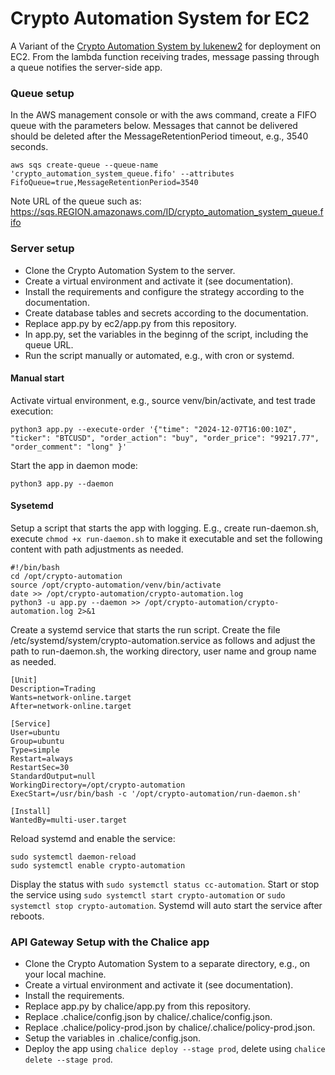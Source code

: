 # Crypto Automation System for EC2

A Variant of the [Crypto Automation System by lukenew2](https://github.com/lukenew2/crypto_automation_system) for deployment on EC2. From the lambda function receiving trades, message passing through a queue notifies the server-side app.


### Queue setup

In the AWS management console or with the aws command, create a FIFO queue with the parameters below. Messages that cannot be delivered should be deleted after the MessageRetentionPeriod timeout, e.g., 3540 seconds.

```aws sqs create-queue --queue-name 'crypto_automation_system_queue.fifo' --attributes FifoQueue=true,MessageRetentionPeriod=3540```

Note URL of the queue such as: https://sqs.REGION.amazonaws.com/ID/crypto_automation_system_queue.fifo

### Server setup

- Clone the Crypto Automation System to the server.
- Create a virtual environment and activate it (see documentation).
- Install the requirements and configure the strategy according to the documentation.
- Create database tables and secrets according to the documentation.
- Replace app.py by ec2/app.py from this repository.
- In app.py, set the variables in the beginng of the script, including the queue URL.
- Run the script manually or automated, e.g., with cron or systemd.

#### Manual start

Activate virtual environment, e.g., source venv/bin/activate, and test trade execution:

```
python3 app.py --execute-order '{"time": "2024-12-07T16:00:10Z", "ticker": "BTCUSD", "order_action": "buy", "order_price": "99217.77", "order_comment": "long" }'
```

Start the app in daemon mode:

```
python3 app.py --daemon
```

#### Sysetemd

Setup a script that starts the app with logging. E.g., create run-daemon.sh, execute ```chmod +x run-daemon.sh``` to make it executable and set the following content with path adjustments as needed.

```
#!/bin/bash
cd /opt/crypto-automation
source /opt/crypto-automation/venv/bin/activate
date >> /opt/crypto-automation/crypto-automation.log
python3 -u app.py --daemon >> /opt/crypto-automation/crypto-automation.log 2>&1
```

Create a systemd service that starts the run script. Create the file /etc/systemd/system/crypto-automation.service as follows and adjust the path to run-daemon.sh, the working directory, user name and group name as needed.

```
[Unit]
Description=Trading
Wants=network-online.target
After=network-online.target

[Service]
User=ubuntu
Group=ubuntu
Type=simple
Restart=always
RestartSec=30
StandardOutput=null
WorkingDirectory=/opt/crypto-automation
ExecStart=/usr/bin/bash -c '/opt/crypto-automation/run-daemon.sh'

[Install]
WantedBy=multi-user.target
```

Reload systemd and enable the service:
```
sudo systemctl daemon-reload
sudo systemctl enable crypto-automation
```

Display the status with ```sudo systemctl status cc-automation```. Start or stop the service using ```sudo systemctl start crypto-automation``` or ```sudo systemctl stop crypto-automation```. Systemd will auto start the service after reboots.


### API Gateway Setup with the Chalice app

- Clone the Crypto Automation System to a separate directory, e.g., on your local machine.
- Create a virtual environment and activate it (see documentation).
- Install the requirements.
- Replace app.py by chalice/app.py from this repository.
- Replace .chalice/config.json by chalice/.chalice/config.json.
- Replace .chalice/policy-prod.json by chalice/.chalice/policy-prod.json.
- Setup the variables in .chalice/config.json.
- Deploy the app using ```chalice deploy --stage prod```, delete using ```chalice delete --stage prod```.

